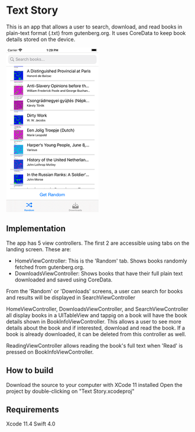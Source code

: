 # Text Story

This is an app that allows a user to search, download, and read books in plain-text format (.txt) from gutenberg.org. It uses CoreData to keep book details stored on the device.

![Random books](/01_random.png?raw=true) 

## Implementation

The app has 5 view controllers. The first 2 are accessible using tabs on the landing screen. These are: 
- HomeViewController: This is the 'Random' tab. Shows books randomly fetched from gutenberg.org.
- DownloadsViewController: Shows books that have their full plain text downloaded and saved using CoreData.

From the 'Random' or 'Downloads' screens, a user can search for books and results will be displayed in SearchViewController

HomeViewController, DownloadsViewController, and SearchViewController all display books in a UITableView and tappig on a book will have the book details shown in BookInfoViewController. This allows a user to see more details about the book and if interested, download and read the book. If a book is already downloaded, it can be deleted from this controller as well.

ReadingViewController allows reading the book's full text when 'Read' is pressed on BookInfoViewController.

## How to build

Download the source to your computer with XCode 11 installed
Open the project by double-clicking on "Text Story.xcodeproj"

## Requirements

Xcode 11.4
Swift 4.0
